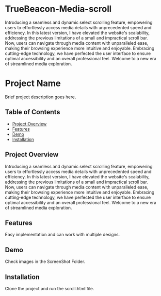 # TrueBeacon-Media-scroll
Introducing a seamless and dynamic select scrolling feature, empowering users to effortlessly access media details with unprecedented speed and efficiency. In this latest version, I have elevated the website's scalability, addressing the previous limitations of a small and impractical scroll bar. Now, users can navigate through media content with unparalleled ease, making their browsing experience more intuitive and enjoyable. Embracing cutting-edge technology, we have perfected the user interface to ensure optimal accessibility and an overall professional feel. Welcome to a new era of streamlined media exploration.
# Project Name

Brief project description goes here.

## Table of Contents

- [Project Overview](#project-overview)
- [Features](#features)
- [Demo](#demo)
- [Installation](#installation)



## Project Overview

Introducing a seamless and dynamic select scrolling feature, empowering users to effortlessly access media details with unprecedented speed and efficiency. In this latest version, I have elevated the website's scalability, addressing the previous limitations of a small and impractical scroll bar. Now, users can navigate through media content with unparalleled ease, making their browsing experience more intuitive and enjoyable. Embracing cutting-edge technology, we have perfected the user interface to ensure optimal accessibility and an overall professional feel. Welcome to a new era of streamlined media exploration.

## Features
Easy implementation and can work with multiple designs.
## Demo

Check images in the ScreenShot Folder.

## Installation

Clone the project and run the scroll.html file.




